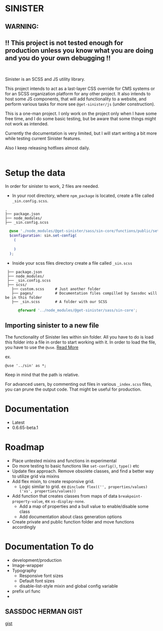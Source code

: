 # SINISTER

## WARNING:

## !! This project is not tested enough for production unless you know what you are doing and you do your own debugging !!

<br>

Sinister is an SCSS and JS utility library.

This project intends to act as a last-layer CSS override for CMS systems or for an SCSS organization platform for any other project. It also intends to host some JS components, that will add functionality to a website, and perform various tasks for more see `@get-sinister/js` (under construction).

This is a one-man project. I only work on the project only when I have some free time, and I do some basic testing, but be aware that some things might not work as intended.

Currently the documentation is very limited, but I will start writing a bit more while testing current Sinister features.

Also I keep releasing hotfixes almost daily.
<br><br>

# Setup the data

In order for sinister to work, 2 files are needed. 

- In your root directory, where `npm_package` is located, create a file called `_sin.config.scss`.
  
``` Folder Structure
.
├── package.json
├── node_modules/
├── _sin.config.scss

```

  ``` _sin.config.scss content
    @use './node_modules/@get-sinister/sass/sin-core/functions/public/set-config-func' as sin;
    $configuration: sin.set-config(
      (
    
      )
    );
  ```

- Inside your scss files directory create a file called `_sin.scss`

 ``` Folder Structure
  ├── package.json
  ├── node_modules/
  ├── _sin.config.scss
  ├── scss/
    ├── custom.scss     # Just another folder
    ├── pages/          # Documentation files compilled by Sassdoc will be in this folder
    ├── _sin.scss       # A folder with our SCSS
```

``` _sin.scss content
      @forward '../node_modules/@get-sinister/sass/sin-core';
```
## Importing sinister to a new file

The functionality of Sinister lies within sin folder. All you have to do is load this folder into a file in order to start working with it. In order to load the file, you have to use the `@use`. [Read More](https://sass-lang.com/documentation/at-rules/use)

ex.

```
@use '../sin' as *;

```

Keep in mind that the path is relative.

For advanced users, by commenting out files in various `_index.scss` files, you can prune the output code. That might be useful for production.

# Documentation

- Latest
- 0.6.65-beta.1
# Roadmap

- Place untested mixins and functions in experimental
- Do more testing to basic functions like `set-config()`, `type()` etc
- Update flex approach. Remove obsolete classes, and find a better way to utilize grid via mixins
- Add flex mixin, to create responsive grid.
  - Logic similar to grid. ex `@include flex(('', properties/values)('xs', properties/values))`
- Add function that creates classes from maps of data `breakpoint-property-value`, ex `xs-display-none`.
  - Add a map of properties and a bull value to enable/disable some class
  - Add documentation about class generation options
- Create private and public function folder and move functions accordingly

# Documentation To do

- development/production
- Image-wrapper
- Typography
  - Responsive font sizes
  - Default font sizes
  - disable-list-style mixin and global config variable
- prefix url func
- 
## SASSDOC HERMAN GIST

[gist](https://gist.github.com/TheoKondak/0c258ff5fdb22a79482f14000cc09ff9)